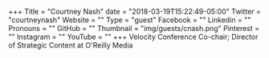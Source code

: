 +++
Title = "Courtney Nash"
date = "2018-03-19T15:22:49-05:00"
Twitter = "courtneynash"
Website = ""
Type = "guest"
Facebook = ""
Linkedin = ""
Pronouns = ""
GitHub = ""
Thumbnail = "img/guests/cnash.png"
Pinterest = ""
Instagram = ""
YouTube = ""
+++
Velocity Conference Co-chair; Director of Strategic Content at O'Reilly Media
